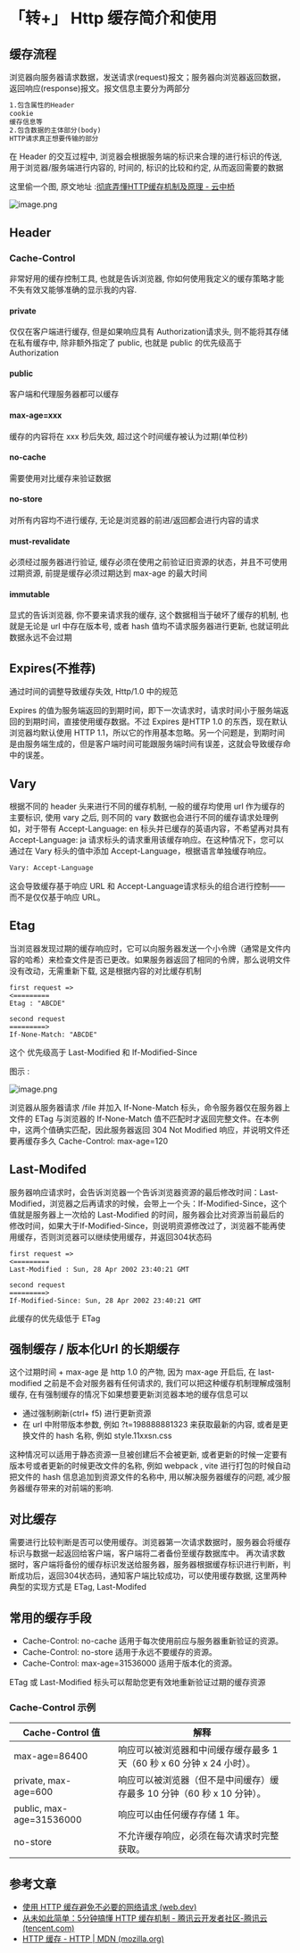 # 「转+」 Http 缓存简介和使用

## 缓存流程

浏览器向服务器请求数据，发送请求(request)报文；服务器向浏览器返回数据，返回响应(response)报文。报文信息主要分为两部分

```html
1.包含属性的Header
cookie
缓存信息等
2.包含数据的主体部分(body)
HTTP请求真正想要传输的部分
```

在 Header 的交互过程中, 浏览器会根据服务端的标识来合理的进行标识的传送, 用于浏览器/服务端进行内容的, 时间的, 标识的比较和约定, 从而返回需要的数据

这里偷一个图, 原文地址 :[彻底弄懂HTTP缓存机制及原理 - 云中桥](https://www.cnblogs.com/chenqf/p/6386163.html)

![image.png](https://file.wulicode.com/yuque/202304/20/17/29469tRKnYCQ.png?x-oss-process=image/resize,h_750)

## Header

### Cache-Control

非常好用的缓存控制工具, 也就是告诉浏览器, 你如何使用我定义的缓存策略才能不失有效又能够准确的显示我的内容.

#### private

仅仅在客户端进行缓存, 但是如果响应具有 Authorization请求头, 则不能将其存储在私有缓存中, 除非额外指定了 public, 也就是 public 的优先级高于 Authorization

#### public

客户端和代理服务器都可以缓存

#### max-age=xxx

缓存的内容将在 xxx 秒后失效, 超过这个时间缓存被认为过期(单位秒)

#### no-cache

需要使用对比缓存来验证数据

#### no-store

对所有内容均不进行缓存, 无论是浏览器的前进/返回都会进行内容的请求

#### must-revalidate

必须经过服务器进行验证, 缓存必须在使用之前验证旧资源的状态，并且不可使用过期资源, 前提是缓存必须过期达到 max-age 的最大时间

#### immutable

显式的告诉浏览器, 你不要来请求我的缓存, 这个数据相当于破坏了缓存的机制, 也就是无论是 url 中存在版本号, 或者 hash 值均不请求服务器进行更新, 也就证明此数据永远不会过期

## Expires(不推荐)

通过时间的调整导致缓存失效, Http/1.0 中的规范

Expires 的值为服务端返回的到期时间，即下一次请求时，请求时间小于服务端返回的到期时间，直接使用缓存数据。不过 Expires 是HTTP 1.0 的东西，现在默认浏览器均默认使用 HTTP
1.1，所以它的作用基本忽略。另一个问题是，到期时间是由服务端生成的，但是客户端时间可能跟服务端时间有误差，这就会导致缓存命中的误差。

## Vary

根据不同的 header 头来进行不同的缓存机制, 一般的缓存均使用 url 作为缓存的主要标识, 使用 vary 之后, 则不同的 vary 数据也会进行不同的缓存请求处理例如，对于带有
Accept-Language: en 标头并已缓存的英语内容，不希望再对具有 Accept-Language: ja 请求标头的请求重用该缓存响应。在这种情况下，您可以通过在 Vary 标头的值中添加
Accept-Language，根据语言单独缓存响应。

```html
Vary: Accept-Language
```

这会导致缓存基于响应 URL 和 Accept-Language请求标头的组合进行控制——而不是仅仅基于响应 URL。

## Etag

当浏览器发现过期的缓存响应时，它可以向服务器发送一个小令牌（通常是文件内容的哈希）来检查文件是否已更改。如果服务器返回了相同的令牌，那么说明文件没有改动，无需重新下载,
这是根据内容的对比缓存机制

```
first request =>
<=========
Etag : "ABCDE"

second request
=========>
If-None-Match: "ABCDE"
```

这个 优先级高于 Last-Modified 和 If-Modified-Since

图示 :

![image.png](https://file.wulicode.com/yuque/202304/20/17/2947AKMxq8CF.png?x-oss-process=image/resize,h_251)

浏览器从服务器请求 /file 并加入 If-None-Match 标头，命令服务器仅在服务器上文件的 ETag 与浏览器的 If-None-Match 值不匹配时才返回完整文件。在本例中，这两个值确实匹配，因此服务器返回
304 Not Modified 响应，并说明文件还要再缓存多久 Cache-Control: max-age=120

## Last-Modifed

服务器响应请求时，会告诉浏览器一个告诉浏览器资源的最后修改时间：Last-Modified，浏览器之后再请求的时候，会带上一个头：If-Modified-Since，这个值就是服务器上一次给的
Last-Modified 的时间，服务器会比对资源当前最后的修改时间，如果大于If-Modified-Since，则说明资源修改过了，浏览器不能再使用缓存，否则浏览器可以继续使用缓存，并返回304状态码

```
first request =>
<=========
Last-Modified : Sun, 28 Apr 2002 23:40:21 GMT

second request
=========>
If-Modified-Since: Sun, 28 Apr 2002 23:40:21 GMT
```

此缓存的优先级低于 ETag

## 强制缓存 / 版本化Url 的长期缓存

这个过期时间 + max-age 是 http 1.0 的产物, 因为 max-age 开启后, 在 last-modified 之前是不会对服务器有任何请求的, 我们可以把这种缓存机制理解成强制缓存,
在有强制缓存的情况下如果想要更新浏览器本地的缓存信息可以

- 通过强制刷新(ctrl+ f5) 进行更新资源
- 在 url 中附带版本参数, 例如 ?t=198888881323 来获取最新的内容, 或者是更换文件的 hash 名称, 例如 style.11xxsn.css

这种情况可以适用于静态资源一旦被创建后不会被更新, 或者更新的时候一定要有版本号或者更新的时候更改文件的名称, 例如 webpack , vite 进行打包的时候自动把文件的 hash
信息追加到资源文件的名称中, 用以解决服务器缓存的问题, 减少服务器缓存带来的对前端的影响.

## 对比缓存

需要进行比较判断是否可以使用缓存。浏览器第一次请求数据时，服务器会将缓存标识与数据一起返回给客户端，客户端将二者备份至缓存数据库中。
再次请求数据时，客户端将备份的缓存标识发送给服务器，服务器根据缓存标识进行判断，判断成功后，返回304状态码，通知客户端比较成功，可以使用缓存数据, 这里两种典型的实现方式是
ETag, Last-Modifed

## 常用的缓存手段

- Cache-Control: no-cache 适用于每次使用前应与服务器重新验证的资源。
- Cache-Control: no-store 适用于永远不要缓存的资源。
- Cache-Control: max-age=31536000 适用于版本化的资源。

ETag 或 Last-Modified 标头可以帮助您更有效地重新验证过期的缓存资源

### Cache-Control 示例

| Cache-Control 值          | 解释                                           |
|--------------------------|----------------------------------------------|
| max-age=86400            | 响应可以被浏览器和中间缓存缓存最多 1 天（60 秒 x 60 分钟 x 24 小时）。 |
| private, max-age=600     | 响应可以被浏览器（但不是中间缓存）缓存最多 10 分钟（60 秒 x 10 分钟）。   |
| public, max-age=31536000 | 响应可以由任何缓存存储 1 年。                             |
| no-store                 | 不允许缓存响应，必须在每次请求时完整获取。                        |

## 参考文章

- [使用 HTTP 缓存避免不必要的网络请求 (web.dev)](https://web.dev/i18n/zh/http-cache/)
- [从未如此简单：5分钟搞懂 HTTP 缓存机制 - 腾讯云开发者社区-腾讯云 (tencent.com)](https://cloud.tencent.com/developer/news/588770)
- [HTTP 缓存 - HTTP | MDN (mozilla.org)](https://developer.mozilla.org/zh-CN/docs/Web/HTTP/Caching#%E6%A6%82%E8%A7%88)

